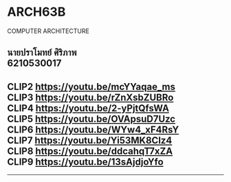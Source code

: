 # ARCH63B
COMPUTER ARCHITECTURE  

นายปราโมทย์ ศิริภาพ  
6210530017
----------------------------------
CLIP2 https://youtu.be/mcYYaqae_ms  
CLIP3 https://youtu.be/rZnXsbZUBRo  
CLIP4 https://youtu.be/2-yPjtQfsWA  
CLIP5 https://youtu.be/OVApsuD7Uzc  
CLIP6 https://youtu.be/WYw4_xF4RsY  
CLIP7 https://youtu.be/Yi53MK8Clz4  
CLIP8 https://youtu.be/ddcahqT7xZA  
CLIP9 https://youtu.be/13sAjdjoYfo
----------------------------------
----------------------------------